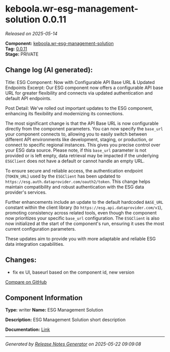 #  keboola.wr-esg-management-solution 0.0.11

_Released on 2025-05-14_

**Component:** [keboola.wr-esg-management-solution](https://github.com/keboola/component-esg)  
**Tag:** [0.0.11](https://github.com/keboola/component-esg/releases/tag/0.0.11)  
**Stage:** PRIVATE


## Change log (AI generated):
Title: ESG Component: Now with Configurable API Base URL & Updated Endpoints
Excerpt: Our ESG component now offers a configurable API base URL for greater flexibility and connects via updated authentication and default API endpoints.

Post Detail:
We've rolled out important updates to the ESG component, enhancing its flexibility and modernizing its connections.

The most significant change is that the API Base URL is now configurable directly from the component parameters. You can now specify the `base_url` your component connects to, allowing you to easily switch between different API environments like development, staging, or production, or connect to specific regional instances. This gives you precise control over your ESG data source. Please note, if this `base_url` parameter is not provided or is left empty, data retrieval may be impacted if the underlying `ESGClient` does not have a default or cannot handle an empty URL.

To ensure secure and reliable access, the authentication endpoint (`TOKEN_URL`) used by the `ESGClient` has been updated to `https://esg.auth.dataprovider.com/oauth2/token`. This change helps maintain compatibility and robust authentication with the ESG data provider's services.

Further enhancements include an update to the default hardcoded `BASE_URL` constant within the client library (to `https://esg.api.dataprovider.com/v1`), promoting consistency across related tools, even though the component now prioritizes your specific `base_url` configuration. The `ESGClient` is also now initialized at the start of the component's run, ensuring it uses the most current configuration parameters.

These updates aim to provide you with more adaptable and reliable ESG data integration capabilities.



## Changes:



- fix ex UI, baseurl based on the component id, new version 



[Compare on GitHub](https://github.com/keboola/component-esg/compare/0.0.10...0.0.11)



## Component Information
**Type:** writer
**Name:** ESG Management Solution

**Description:** ESG Management Solution short description


**Documentation:** [Link](https://github.com/keboola/component-esg/blob/master/README.md)



---
_Generated by [Release Notes Generator](https://github.com/keboola/release-notes-generator)
on 2025-05-22 09:09:08_